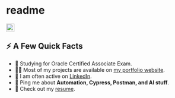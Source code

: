 # readme  

<a href="https://www.linkedin.com/in/kadiyan/">
  <img align="left" alt="Kadir Adiyan LinkedIn" width="22px" src="640-chonburi-thailand-jun-03-2021-a-close-up-linkedin-logo-icon-on-white-background-american-business-and-employment-oriented-online-service-via-website-and-mobile-app-3d-illustration-rendering.jpg" />
</a>

</br>

<div>
  
  
  <h2>⚡️ A Few Quick Facts</h2>
  <ul>
<!--     <li>🔭 I’m currently working on SDET <a target="_blank" href="https://spaces.qualcomm.com/">Snapdragon Spaces XR Developer Platform</a>.</li> -->
    <li>🧐 Studying for Oracle Certified Associate Exam.</li>
    <li>👨‍💻 Most of my projects are available on <a href="https://github.com/kadiradiyan">my portfolio website</a>.</li>
    <li>📝 I am often active on <a href="https://www.linkedin.com/in/kadiyan/">LinkedIn</a>.</li>
<!--     <li>📝 I regulary write articles on <a href="https:????">my blog</a>.</li> -->
    <li>💬 Ping me about <strong>Automation, Cypress, Postman, and AI stuff</strong>.</li>
    <li>📙 Check out my <a href="https://www.linkedin.com/in/kadiyan/">resume</a>.</li>
   <!-- <li>🎉 Fun Fact: I don't like .</li> -->
  </ul>
</div>

</br>
</br>

<p [![Top Langs](https://github-readme-stats.vercel.app/api/top-langs/?username=kadiradiyan)](https://github.com/anuraghazra/github-readme-stats) />

<img width="0" src="https://visitor-badge.glitch.me/badge?page_id=kadiradiyan.kadiradiyan" />
